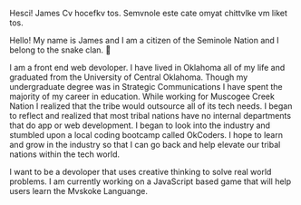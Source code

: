 
Hesci! James Cv hocefkv tos. Semvnole este cate omyat chittvlke vm liket tos.

Hello! My name is James and I am a citizen of the Seminole Nation and I belong to the snake clan. :snake: 

I am a front end web devoloper. I have lived in Oklahoma all of my life and graduated from the University of Central Oklahoma. Though my undergraduate degree was in Strategic Communications I have spent the majority of my career in education. While working for Muscogee Creek Nation I realized that the tribe would outsource all of its tech needs. I began to reflect and realized that most tribal nations have no internal departments that do app or web development. I began to look into the industry and stumbled upon a local coding bootcamp called OkCoders. I hope to learn and grow in the industry so that I can go back and help elevate our tribal nations within the tech world.   

I want to be a devoloper that uses creative thinking to solve real world problems. I am currently working on a JavaScript based game that will help users learn the Mvskoke Languange.    


<!---
jturnbow21/jturnbow21 is a ✨ special ✨ repository because its `README.md` (this file) appears on your GitHub profile.
You can click the Preview link to take a look at your changes.
--->    
